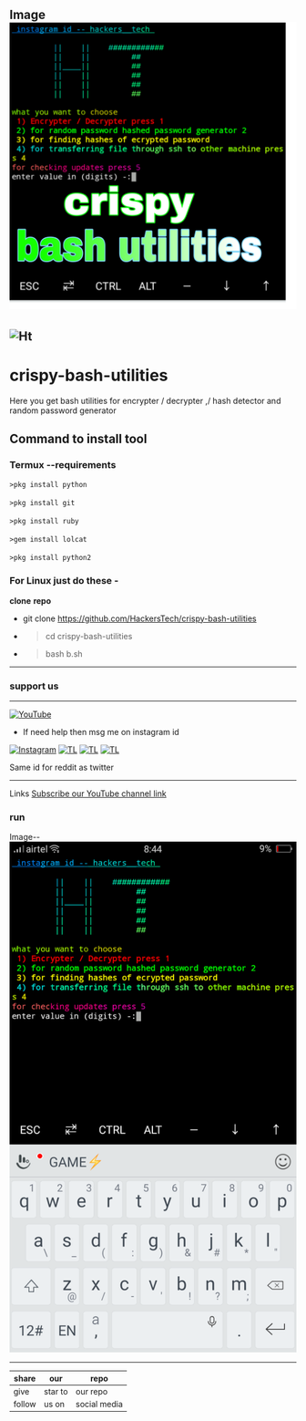 Image ![](https://github.com/HackersTech/crispy-bash-utilities/blob/main/PicsArt_06-20-01.39.06.jpg)
---
![Ht](https://img.shields.io/badge/Made%20by-hackersTech-brightgreen)
---
# crispy-bash-utilities

Here you get bash utilities for  encrypter / decrypter ,/ hash detector and random password generator 

## Command to install tool

### Termux --requirements
```
>pkg install python

>pkg install git

>pkg install ruby
 
>gem install lolcat

>pkg install python2
```

### For Linux just do these -

**clone** **repo**


- git clone https://github.com/HackersTech/crispy-bash-utilities

- >cd crispy-bash-utilities

- >bash b.sh

---
### support us

---
<a href="https://youtube.com/channel/UCEX1r_jZouOOpKY7DiWIR6A"><img title="YouTube" src="https://img.shields.io/badge/YouTube-Hackers Tech-blue?style=for-the-badge&logo=Youtube"></a>

- If need help then msg me on instagram id

[![Instagram](https://img.shields.io/badge/INSTAGRAM-ForHelp-green?style=for-the-badge&logo=instagram)](
https://instagram.com/hackers__tech?utm_medium=copy_link)
[![TL](https://img.shields.io/badge/TELEGRAM-CHANNEL-brightgreen?style=for-the-badge&logo=telegram)](https://t.me/hacker_s_tech)
[![TL](https://img.shields.io/badge/Twitter-account-red?style=for-the-badge&logo=Twitter)](https://twitter.com/HackersTech1?s=09)
[![TL](https://img.shields.io/badge/reddit-account-blueviolet?style=for-the-badge&logo=reddit)](https://twitter.com/HackersTech1?s=09)


Same id for reddit as twitter


---
Links
[Subscribe our YouTube channel link](https://youtube.com/channel/UCEX1r_jZouOOpKY7DiWIR6A)


### run
Image--
![image](https://github.com/HackersTech/crispy-bash-utilities/blob/main/k.png)

---
|share|our|repo |
|----|----|----|
|give|star to|our repo |
|follow|us on|social media|
